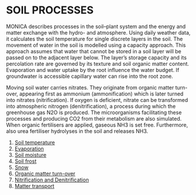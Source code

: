 # SOIL PROCESSES

MONICA describes processes in the soil–plant system and the energy and matter exchange with the hydro- and atmosphere. Using daily weather data, it calculates the soil temperature for single discrete layers in the soil. The movement of water in the soil is modelled using a capacity approach. This approach assumes that water that cannot be stored in a soil layer will be passed on to the adjacent layer below. The layer’s storage capacity and its percolation rate are governed by its texture and soil organic matter content. Evaporation and water uptake by the root influence the water budget. If groundwater is accessible capillary water can rise into the root zone.

Moving soil water carries nitrates. They originate from organic matter turn-over, appearing first as ammonium (ammonification) which is later turned into nitrates (nitrification). If oxygen is deficient, nitrate can be transformed into atmospheric nitrogen (denitrification), a process during which the greenhouse gas N2O is produced. The microorganisms facilitating these processes and producing CO2 from their metabolism are also simulated. When organic fertilisers are applied, gaseous NH3 is set free. Furthermore, also urea fertiliser hydrolyses in the soil and releases NH3.

1. [Soil temperature](soil_temperature_en.md)
2. [Evaporation](evaporation_en.md)
3. [Soil moisture](soil_moisture_en.md)
4. [Soil frost](soil_frost_en.md)
5. [Snow](snow_en.md)
6. [Organic matter turn-over](organic_matter_turn-over_en.md)
7. [Nitrification and Denitrification](nitrification_and_denitrification_en.md)
8. [Matter transport](matter_transport_en.md)